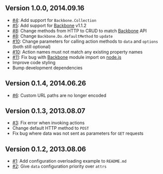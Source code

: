 ## Version 1.0.0, 2014.09.16

* [#4](https://github.com/neocotic/Backbone.Do/issues/4): Add support for `Backbone.Collection`
* [#5](https://github.com/neocotic/Backbone.Do/issues/5): Add support for [Backbone][0] v1.1.2
* [#8](https://github.com/neocotic/Backbone.Do/issues/8): Change methods from HTTP to CRUD to match [Backbone][0] API
* [#8](https://github.com/neocotic/Backbone.Do/issues/8): Change `Backbone.Do.defaultMethod` to `update`
* [#10](https://github.com/neocotic/Backbone.Do/issues/10): Change parameters for calling action methods to `data` and `options` (both still optional)
* [#10](https://github.com/neocotic/Backbone.Do/issues/10): Action names must not match any existing property names
* [#11](https://github.com/neocotic/Backbone.Do/issues/11): Fix bug with [Backbone][0] module import on [node.js][1]
* Improve code styling
* Bump development dependencies

## Version 0.1.4, 2014.06.26

* [#6](https://github.com/neocotic/Backbone.Do/issues/6): Custom URL paths are no longer encoded

## Version 0.1.3, 2013.08.07

* [#3](https://github.com/neocotic/Backbone.Do/issues/3): Fix error when invoking actions
* Change default HTTP method to `POST`
* Fix bug where data was not sent as parameters for `GET` requests

## Version 0.1.2, 2013.08.06

* [#1](https://github.com/neocotic/Backbone.Do/issues/1): Add configuration overloading example to `README.md`
* [#2](https://github.com/neocotic/Backbone.Do/issues/2): Give `data` configuration priority over `attrs`

[0]: http://backbonejs.org
[1]: http://nodejs.org
